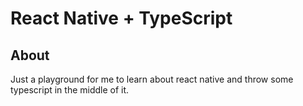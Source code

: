 # React Native + TypeScript

## About

Just a playground for me to learn about react native and throw some typescript in the middle of it.
